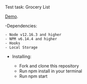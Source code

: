 Test task: Grocery List

[Demo](https://andrii1996.github.io/Grocery-list/).


  -Dependencies:

    - Node v12.16.3 and higher
    - NPM v6.14.4 and higher
    - Hooks
    - Local Storage
  
  - Installing:

    - Fork and clone this repository
    - Run npm install in your terminal
    - Run npm start